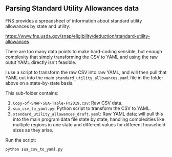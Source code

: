 ## Parsing Standard Utility Allowances data

FNS provides a spreadsheet of information about standard utility allowances by state and utility:

https://www.fns.usda.gov/snap/eligibility/deduction/standard-utility-allowances

There are too many data points to make hard-coding sensible, but enough complexity that simply transforming the CSV to YAML and using the raw outut YAML directly isn't feasible.

I use a script to transform the raw CSV into raw YAML, and will then pull that YAML out into the main `standard_utility_allowances.yaml` file in the folder above on a state-by-state basis.

This sub-folder contains:

1. `Copy-of-SNAP-SUA-Table-FY2019.csv`: Raw CSV data.
2. `sua_csv_to_yaml.py`: Python script to transform the CSV to YAML.
3. `standard_utility_allowances_draft.yaml`: Raw YAML data; will pull this into the main program data file state by state, handling complexities like multiple regions in one state and different values for different household sizes as they arise.

Run the script:

```
python sua_csv_to_yaml.py
```
